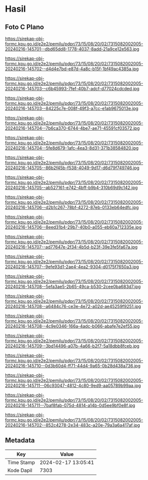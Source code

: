 # Hasil

## Foto C Plano

https://sirekap-obj-formc.kpu.go.id/e2e2/pemilu/pdpr/73/15/08/20/02/7315082002005-20240216-145701--dbd65dd8-1778-4037-8add-21a9ce12e563.jpg

https://sirekap-obj-formc.kpu.go.id/e2e2/pemilu/pdpr/73/15/08/20/02/7315082002005-20240216-145702--d4d4e7bd-e87d-4a8c-b15f-1bf49ac4385a.jpg

https://sirekap-obj-formc.kpu.go.id/e2e2/pemilu/pdpr/73/15/08/20/02/7315082002005-20240216-145703--c6b45993-7fef-40b7-adcf-d77024cdcded.jpg

https://sirekap-obj-formc.kpu.go.id/e2e2/pemilu/pdpr/73/15/08/20/02/7315082002005-20240216-145703--84225c7e-008f-49f3-a7cc-e1ab9675013e.jpg

https://sirekap-obj-formc.kpu.go.id/e2e2/pemilu/pdpr/73/15/08/20/02/7315082002005-20240216-145704--7b6ca370-6744-4be7-ae71-45591cf03572.jpg

https://sirekap-obj-formc.kpu.go.id/e2e2/pemilu/pdpr/73/15/08/20/02/7315082002005-20240216-145704--5fe8d679-1afc-4ea3-8d31-371b38584820.jpg

https://sirekap-obj-formc.kpu.go.id/e2e2/pemilu/pdpr/73/15/08/20/02/7315082002005-20240216-145705--86b2f45b-f538-4049-9d17-d6d79f749746.jpg

https://sirekap-obj-formc.kpu.go.id/e2e2/pemilu/pdpr/73/15/08/20/02/7315082002005-20240216-145705--ab527161-e742-4bff-b9b4-310b69d9c142.jpg

https://sirekap-obj-formc.kpu.go.id/e2e2/pemilu/pdpr/73/15/08/20/02/7315082002005-20240216-145706--d2b1c267-78bf-4272-87eb-0133eb64edfc.jpg

https://sirekap-obj-formc.kpu.go.id/e2e2/pemilu/pdpr/73/15/08/20/02/7315082002005-20240216-145706--8eed31b4-29b7-40b0-a055-eb60a712335e.jpg

https://sirekap-obj-formc.kpu.go.id/e2e2/pemilu/pdpr/73/15/08/20/02/7315082002005-20240216-145707--ad77647e-2f34-4b5d-b23f-39e3fe5fa67a.jpg

https://sirekap-obj-formc.kpu.go.id/e2e2/pemilu/pdpr/73/15/08/20/02/7315082002005-20240216-145707--9efe93d1-2ae4-4ea2-9304-d0175f7650a3.jpg

https://sirekap-obj-formc.kpu.go.id/e2e2/pemilu/pdpr/73/15/08/20/02/7315082002005-20240216-145708--5efa3ae5-2b65-49ca-b530-2cee0ba683d7.jpg

https://sirekap-obj-formc.kpu.go.id/e2e2/pemilu/pdpr/73/15/08/20/02/7315082002005-20240216-145708--a6484c76-ce3e-4e72-a02d-ae45259f9251.jpg

https://sirekap-obj-formc.kpu.go.id/e2e2/pemilu/pdpr/73/15/08/20/02/7315082002005-20240216-145708--4c9e0346-166a-4adc-b066-abafe7e2ef55.jpg

https://sirekap-obj-formc.kpu.go.id/e2e2/pemilu/pdpr/73/15/08/20/02/7315082002005-20240216-145709--3bd14496-a07b-4a66-b2f7-5a18dbb8fceb.jpg

https://sirekap-obj-formc.kpu.go.id/e2e2/pemilu/pdpr/73/15/08/20/02/7315082002005-20240216-145710--0d3b60d4-ff71-44d4-9a65-0b28d438a736.jpg

https://sirekap-obj-formc.kpu.go.id/e2e2/pemilu/pdpr/73/15/08/20/02/7315082002005-20240216-145711--06c93047-4812-4c80-9ed9-aa05789b99aa.jpg

https://sirekap-obj-formc.kpu.go.id/e2e2/pemilu/pdpr/73/15/08/20/02/7315082002005-20240216-145711--7baf8fab-075d-4814-a14b-0d5ee9bf0e8f.jpg

https://sirekap-obj-formc.kpu.go.id/e2e2/pemilu/pdpr/73/15/08/20/02/7315082002005-20240216-145702--852c4278-2e34-483c-a20e-79a3a6a417af.jpg


## Metadata

| Key        | Value               |
| ---------- | ------------------- |
| Time Stamp | 2024-02-17 13:05:41 |
| Kode Dapil | 7303                |



